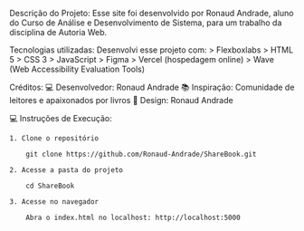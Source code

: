 Descrição do Projeto:
    Esse site foi desenvolvido por Ronaud Andrade, aluno do Curso de Análise e Desenvolvimento de Sistema, para um trabalho da disciplina de Autoria Web.

Tecnologias utilizadas:
    Desenvolvi esse projeto com:
        > Flexboxlabs
        > HTML 5
        > CSS 3
        > JavaScript
        > Figma
        > Vercel (hospedagem online)
        > Wave (Web Accessibility Evaluation Tools)

Créditos:
    💻 Desenvolvedor: Ronaud Andrade
    📚 Inspiração: Comunidade de leitores e apaixonados por livros
    🎨 Design: Ronaud Andrade

💻 Instruções de Execução:

    1. Clone o repositório

        git clone https://github.com/Ronaud-Andrade/ShareBook.git

    2. Acesse a pasta do projeto

        cd ShareBook

    3. Acesse no navegador

        Abra o index.html no localhost: http://localhost:5000
